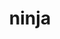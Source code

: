 ---
title: "ninja"
layout: cache
categories: [package, v0.18.1]
meta: {"versions": ["1.10.2"], "compilers": ["gcc@=7.3.1", "gcc@=7.5.0", "gcc@=8.4.0"], "oss": ["amzn2", "ubuntu18.04"], "platforms": ["linux"], "targets": ["aarch64", "graviton2", "x86_64", "x86_64_v3", "x86_64_v4"], "stacks": ["aws-ahug", "aws-ahug-aarch64", "aws-isc", "aws-isc-aarch64", "data-vis-sdk", "e4s", "radiuss", "root", "tutorial"], "num_specs": 9, "num_specs_by_stack": {"root": 9, "data-vis-sdk": 1, "aws-ahug-aarch64": 2, "aws-isc-aarch64": 2, "e4s": 2, "aws-isc": 2, "aws-ahug": 2, "radiuss": 1, "tutorial": 2}}
spec_details: [{"hash": "67vuz2awxx5m74ya77gst4pdkoata55r", "compiler": "gcc@=7.5.0", "versions": ["1.10.2"], "os": "ubuntu18.04", "platform": "linux", "target": "x86_64", "variants": [], "stacks": ["root", "data-vis-sdk"], "size": "-", "tarball": "https://binaries.spack.io/v0.18.1/build_cache/linux-ubuntu18.04-x86_64/gcc-7.5.0/ninja-1.10.2/linux-ubuntu18.04-x86_64-gcc-7.5.0-ninja-1.10.2-67vuz2awxx5m74ya77gst4pdkoata55r.spack"}, {"hash": "6ux7eglzfx7xkh4pfydhydcl7geyo4uc", "compiler": "gcc@=7.3.1", "versions": ["1.10.2"], "os": "amzn2", "platform": "linux", "target": "graviton2", "variants": [], "stacks": ["aws-ahug-aarch64", "root", "aws-isc-aarch64"], "size": "-", "tarball": "https://binaries.spack.io/v0.18.1/build_cache/linux-amzn2-graviton2/gcc-7.3.1/ninja-1.10.2/linux-amzn2-graviton2-gcc-7.3.1-ninja-1.10.2-6ux7eglzfx7xkh4pfydhydcl7geyo4uc.spack"}, {"hash": "mxxyuwdv2mymnn467khmrdmngr4scgzi", "compiler": "gcc@=7.5.0", "versions": ["1.10.2"], "os": "ubuntu18.04", "platform": "linux", "target": "x86_64", "variants": [], "stacks": ["root", "e4s"], "size": "-", "tarball": "https://binaries.spack.io/v0.18.1/build_cache/linux-ubuntu18.04-x86_64/gcc-7.5.0/ninja-1.10.2/linux-ubuntu18.04-x86_64-gcc-7.5.0-ninja-1.10.2-mxxyuwdv2mymnn467khmrdmngr4scgzi.spack"}, {"hash": "l5rvci6qizv7d4ps77k5z4dshnt6nq2z", "compiler": "gcc@=7.5.0", "versions": ["1.10.2"], "os": "ubuntu18.04", "platform": "linux", "target": "x86_64", "variants": [], "stacks": ["root", "e4s"], "size": "-", "tarball": "https://binaries.spack.io/v0.18.1/build_cache/linux-ubuntu18.04-x86_64/gcc-7.5.0/ninja-1.10.2/linux-ubuntu18.04-x86_64-gcc-7.5.0-ninja-1.10.2-l5rvci6qizv7d4ps77k5z4dshnt6nq2z.spack"}, {"hash": "byautt6toh7j4qvaegkwd4xd7yye3jtf", "compiler": "gcc@=7.3.1", "versions": ["1.10.2"], "os": "amzn2", "platform": "linux", "target": "x86_64_v4", "variants": [], "stacks": ["root", "aws-isc", "aws-ahug"], "size": "-", "tarball": "https://binaries.spack.io/v0.18.1/build_cache/linux-amzn2-x86_64_v4/gcc-7.3.1/ninja-1.10.2/linux-amzn2-x86_64_v4-gcc-7.3.1-ninja-1.10.2-byautt6toh7j4qvaegkwd4xd7yye3jtf.spack"}, {"hash": "fqjkqrsjv6hmedy3kzaowqaysssflotp", "compiler": "gcc@=7.5.0", "versions": ["1.10.2"], "os": "ubuntu18.04", "platform": "linux", "target": "x86_64", "variants": [], "stacks": ["root", "radiuss", "tutorial"], "size": "-", "tarball": "https://binaries.spack.io/v0.18.1/build_cache/linux-ubuntu18.04-x86_64/gcc-7.5.0/ninja-1.10.2/linux-ubuntu18.04-x86_64-gcc-7.5.0-ninja-1.10.2-fqjkqrsjv6hmedy3kzaowqaysssflotp.spack"}, {"hash": "zadfkzxfmhbr2tx6lh4ft6rn5pp6b7i4", "compiler": "gcc@=8.4.0", "versions": ["1.10.2"], "os": "ubuntu18.04", "platform": "linux", "target": "x86_64", "variants": [], "stacks": ["root", "tutorial"], "size": "-", "tarball": "https://binaries.spack.io/v0.18.1/build_cache/linux-ubuntu18.04-x86_64/gcc-8.4.0/ninja-1.10.2/linux-ubuntu18.04-x86_64-gcc-8.4.0-ninja-1.10.2-zadfkzxfmhbr2tx6lh4ft6rn5pp6b7i4.spack"}, {"hash": "lfbqcqhlj3u37hn6d3lly5dvesxrjj5u", "compiler": "gcc@=7.3.1", "versions": ["1.10.2"], "os": "amzn2", "platform": "linux", "target": "aarch64", "variants": [], "stacks": ["aws-ahug-aarch64", "root", "aws-isc-aarch64"], "size": "-", "tarball": "https://binaries.spack.io/v0.18.1/build_cache/linux-amzn2-aarch64/gcc-7.3.1/ninja-1.10.2/linux-amzn2-aarch64-gcc-7.3.1-ninja-1.10.2-lfbqcqhlj3u37hn6d3lly5dvesxrjj5u.spack"}, {"hash": "vjmq5inwnmwiehehv774adpcv4icgltv", "compiler": "gcc@=7.3.1", "versions": ["1.10.2"], "os": "amzn2", "platform": "linux", "target": "x86_64_v3", "variants": [], "stacks": ["root", "aws-isc", "aws-ahug"], "size": "-", "tarball": "https://binaries.spack.io/v0.18.1/build_cache/linux-amzn2-x86_64_v3/gcc-7.3.1/ninja-1.10.2/linux-amzn2-x86_64_v3-gcc-7.3.1-ninja-1.10.2-vjmq5inwnmwiehehv774adpcv4icgltv.spack"}]
---